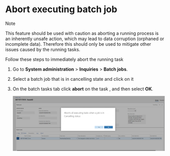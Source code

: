# Abort executing batch job

> [!NOTE] 
> This feature should be used with caution as aborting a running process is an inherently unsafe action, which may lead to data corruption (orphaned or incomplete data). Therefore this should only be used to mitigate other issues caused by the running tasks.


Follow these steps to immediately abort the running task

1. Go to **System administration** \> **Inquiries** \> **Batch jobs**.
2. Select a batch job that is in cancelling state and click on it
3. On the batch tasks tab click **abort** on the task , and then select **OK**.

    ![Abort Batch Task](./media/Batch-abort.png) 


